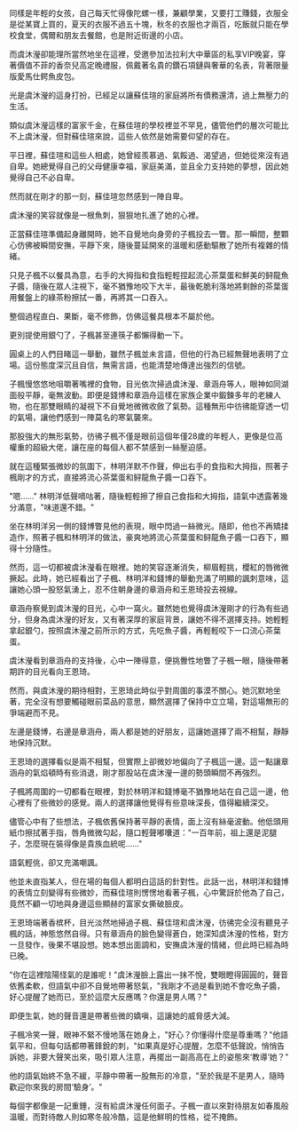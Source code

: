同樣是年輕的女孩，自己每天忙得像陀螺一樣，兼顧學業，又要打工賺錢，衣服全是從某寶上買的，夏天的衣服不過五十塊，秋冬的衣服也才兩百，吃飯就只能在學校食堂，偶爾和朋友去餐館，也是附近街邊的小店。

而虞沐瀅卻能理所當然地坐在這裡，受邀參加法拉利大中華區的私享VIP晚宴，穿著價值不菲的香奈兒高定晚禮服，佩戴著名貴的鑽石項鏈與奢華的名表，背著限量版愛馬仕鳄魚皮包。

光是虞沐瀅的這身打扮，已經足以讓蘇佳瑄的家庭將所有債務還清，過上無壓力的生活。

類似虞沐瀅這樣的富家千金，在蘇佳瑄的學校裡並不罕見，儘管他們的層次可能比不上虞沐瀅，但對蘇佳瑄來說，這些人依然是她需要仰望的存在。

平日裡，蘇佳瑄和這些人相處，她曾經羨慕過、氣餒過、渴望過，但她從來沒有過自卑。她總覺得自己的父母健康幸福，家庭美滿，並且全力支持她的夢想，因此她覺得自己不必自卑。

然而就在剛才的那一刻，蘇佳瑄忽然感到一陣自卑。

虞沐瀅的笑容就像是一根魚刺，狠狠地扎進了她的心裡。

正當蘇佳瑄準備起身離開時，她不自覺地向身旁的子楓投去一瞥。那一瞬間，整顆心仿佛被瞬間安撫，平靜下來，隨後蔓延開來的溫暖和感動驅散了她所有複雜的情緒。

只見子楓不以餐具為意，右手的大拇指和食指輕輕捏起流心茶葉蛋和鮮美的鲟龍魚子醬，隨後在眾人注視下，毫不猶豫地咬下大半，最後乾脆利落地將剩餘的茶葉蛋用餐盤上的綠茶粉擦拭一番，再將其一口吞入。

整個過程直白、果斷，毫不修飾，仿佛這餐具根本不屬於他。

更別提使用銀勺了，子楓甚至連筷子都懶得動一下。

圓桌上的人們目睹這一舉動，雖然子楓並未言語，但他的行為已經無聲地表明了立場。這份態度深沉且自信，無需言語，也能清楚地傳達出強烈的信號。

子楓慢悠悠地咀嚼著嘴裡的食物，目光依次掃過虞沐瀅、章涵舟等人，眼神如同湖面般平靜，毫無波動。即便是錢博和章涵舟這樣在家族企業中鍛鍊多年的老練人物，也在那雙眼睛的凝視下不自覺地微微收斂了氣勢。這種無形中彷彿能穿透一切的氣場，讓他們感到一陣莫名的寒氣襲來。

那股強大的無形氣勢，彷彿子楓不僅是眼前這個年僅28歲的年輕人，更像是位高權重的超級大佬，讓在座的每個人都不禁感到一絲壓迫感。

就在這種緊張微妙的氛圍下，林明洋默不作聲，伸出右手的食指和大拇指，照著子楓剛才的方式，直接將流心茶葉蛋和鲟龍魚子醬一口吞下。

"嗯……" 林明洋低聲嘀咕著，隨後輕輕擦了擦自己食指和大拇指，語氣中透露著幾分滿意，"味道還不錯。"

坐在林明洋另一側的錢博瞥見他的表現，眼中閃過一絲微光。隨即，他也不再矯揉造作，照著子楓和林明洋的做法，豪爽地將流心茶葉蛋和鲟龍魚子醬一口吞下，顯得十分隨性。

然而，這一切都被虞沐瀅看在眼裡。她的笑容逐漸消失，柳眉輕挑，櫻紅的唇微微撅起。此時，她已經看出了子楓、林明洋和錢博的舉動充滿了明顯的諷刺意味，這讓她心頭一股怒氣湧上，忍不住朝身邊的章涵舟和王恩琦投去視線。

章涵舟察覺到虞沐瀅的目光，心中一窩火。雖然她也覺得虞沐瀅剛才的行為有些過分，但身為虞沐瀅的好友，又有著深厚的家庭背景，讓她不得不選擇支持。她輕輕拿起銀勺，按照虞沐瀅之前所示的方式，先吃魚子醬，再輕輕咬下一口流心茶葉蛋。

虞沐瀅看到章涵舟的支持後，心中一陣得意，便挑釁性地瞥了子楓一眼，隨後帶著期許的目光看向王恩琦。

然而，與虞沐瀅的期待相對，王恩琦此時似乎對周圍的事漠不關心。她沉默地坐著，完全沒有想要觸碰眼前菜品的意思，顯然選擇了保持中立立場，對這場無形的爭端避而不見。

左邊是錢博，右邊是章涵舟，兩人都是她的好朋友，這讓她選擇了兩不相幫，靜靜地保持沉默。

王恩琦的選擇看似是兩不相幫，但實際上卻微妙地偏向了子楓這一邊。這一點讓章涵舟的氣焰頓時有些消退，剛才那股站在虞沐瀅一邊的勢頭瞬間不再強烈。

子楓將周圍的一切都看在眼裡，對於林明洋和錢博毫不猶豫地站在自己這一邊，他心裡有了些微妙的感覺。兩人的選擇讓他覺得有些意味深長，值得繼續深交。

儘管心中有了些想法，子楓依舊保持著平靜的表情，面上沒有絲毫波動。他低頭用紙巾擦拭著手指，唇角微微勾起，隨口輕聲嘟囔道："一百年前，祖上還是泥腿子，怎麼現在裝得像是貴族血統呢……"

語氣輕佻，卻又充滿嘲諷。

他並未直指某人，但在場的每個人都明白這話的針對性。此話一出，林明洋和錢博的表情立刻變得有些微妙，而蘇佳瑄則愣愣地看著子楓，心中驚訝於他為了自己，竟然不顧一切地與身邊這些顯赫的富家女撕破臉皮。

王恩琦端著香槟杯，目光淡然地掃過子楓、蘇佳瑄和虞沐瀅，彷彿完全沒有聽見子楓的話，神態悠然自得。只有章涵舟的臉色變得蒼白，她深知虞沐瀅的性格，對方一旦發作，後果不堪設想。她本想出面調和，安撫虞沐瀅的情緒，但此時已經為時已晚。

"你在這裡陰陽怪氣的是誰呢！"虞沐瀅臉上露出一抹不悅，雙眼瞪得圓圓的，聲音依舊柔軟，但語氣中卻不自覺地帶著怒氣，"我剛才不過是看到她不會吃魚子醬，好心提醒了她而已，至於這麼大反應嗎？你還是男人嗎？"

即便生氣，她的聲音還是帶著些微的嬌嗔，這讓她的威脅感大減。

子楓冷笑一聲，眼神不緊不慢地落在她身上，"好心？你懂得什麼是尊重嗎？"他語氣平和，但每句話都帶著鋒銳的刺，"如果真是好心提醒，怎麼不低聲說，悄悄告訴她，非要大聲笑出來，吸引眾人注意，再擺出一副高高在上的姿態來‘教導’她？"

他的語氣始終不急不緩，平靜中帶著一股無形的冷意，"至於我是不是男人，隨時歡迎你來我的房間‘驗身’。"

每個字都像是一記重錘，沒有給虞沐瀅任何面子。子楓一直以來對待朋友如春風般溫暖，而對待敵人則如寒冬般冷酷，這是他鮮明的性格，從不掩飾。